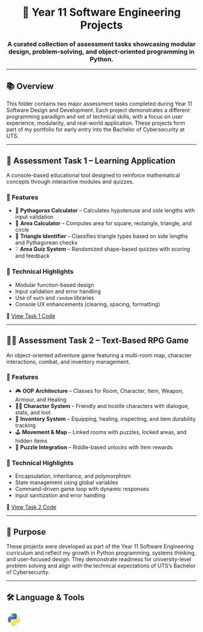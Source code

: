 <h1 align="center">🧠 Year 11 Software Engineering Projects</h1>
<h3 align="center">A curated collection of assessment tasks showcasing modular design, problem-solving, and object-oriented programming in Python.</h3>

---

## 📚 Overview

This folder contains two major assessment tasks completed during Year 11 Software Design and Development. Each project demonstrates a different programming paradigm and set of technical skills, with a focus on user experience, modularity, and real-world application. These projects form part of my portfolio for early entry into the Bachelor of Cybersecurity at UTS.

---

## 🧮 Assessment Task 1 – Learning Application

A console-based educational tool designed to reinforce mathematical concepts through interactive modules and quizzes.

### 🔧 Features
- 📐 **Pythagoras Calculator** – Calculates hypotenuse and side lengths with input validation  
- 🧮 **Area Calculator** – Computes area for square, rectangle, triangle, and circle  
- 🔎 **Triangle Identifier** – Classifies triangle types based on side lengths and Pythagorean checks  
- ❔ **Area Quiz System** – Randomized shape-based quizzes with scoring and feedback

### 🧠 Technical Highlights
- Modular function-based design  
- Input validation and error handling  
- Use of `math` and `random` libraries  
- Console UX enhancements (clearing, spacing, formatting)

📂 [View Task 1 Code](./Assessment-Task1)

---

## 🧙‍♂️ Assessment Task 2 – Text-Based RPG Game

An object-oriented adventure game featuring a multi-room map, character interactions, combat, and inventory management.

### 🔧 Features
- 🎮 **OOP Architecture** – Classes for Room, Character, Item, Weapon, Armour, and Healing  
- 🧝‍♂️ **Character System** – Friendly and hostile characters with dialogue, stats, and loot  
- 🎒 **Inventory System** – Equipping, healing, inspecting, and item durability tracking  
- 🕹 **Movement & Map** – Linked rooms with puzzles, locked areas, and hidden items  
- 🧩 **Puzzle Integration** – Riddle-based unlocks with item rewards

### 🧠 Technical Highlights
- Encapsulation, inheritance, and polymorphism  
- State management using global variables  
- Command-driven game loop with dynamic responses  
- Input sanitization and error handling

📂 [View Task 2 Code](./Assessment-Task2)

---

## 🎯 Purpose

These projects were developed as part of the Year 11 Software Engineering curriculum and reflect my growth in Python programming, systems thinking, and user-focused design. They demonstrate readiness for university-level problem solving and align with the technical expectations of UTS’s Bachelor of Cybersecurity.

---

## 🛠️ Language & Tools

<p align="left">
  <a href="https://www.python.org" target="_blank" rel="noreferrer">
    <img src="https://raw.githubusercontent.com/devicons/devicon/master/icons/python/python-original.svg" alt="python" width="40" height="40"/>
  </a>
</p>
